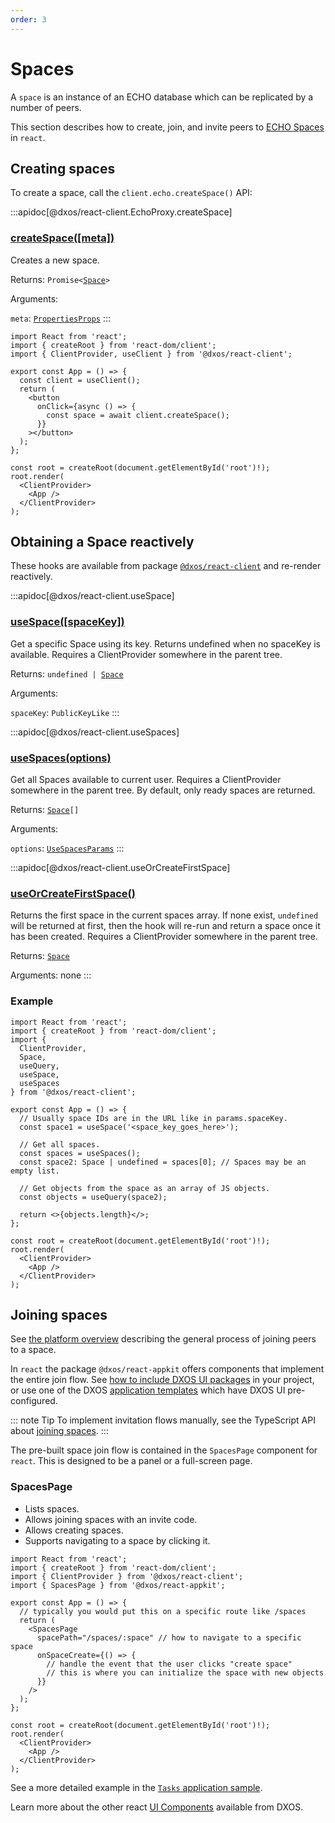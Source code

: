 ```yaml
---
order: 3
---
```


# Spaces

A `space` is an instance of an ECHO database which can be replicated by a number of peers.

This section describes how to create, join, and invite peers to [ECHO Spaces](../platform/#spaces) in `react`.

## Creating spaces

To create a space, call the `client.echo.createSpace()` API:

:::apidoc[@dxos/react-client.EchoProxy.createSpace]
### [createSpace(\[meta\])]()

Creates a new space.

Returns: <code>Promise<[Space](/api/@dxos/react-client/interfaces/Space)></code>

Arguments:

`meta`: <code>[PropertiesProps](/api/@dxos/react-client/types/PropertiesProps)</code>
:::

```tsx{10} file=./snippets/create-spaces.tsx#L5-
import React from 'react';
import { createRoot } from 'react-dom/client';
import { ClientProvider, useClient } from '@dxos/react-client';

export const App = () => {
  const client = useClient();
  return (
    <button
      onClick={async () => {
        const space = await client.createSpace();
      }}
    ></button>
  );
};

const root = createRoot(document.getElementById('root')!);
root.render(
  <ClientProvider>
    <App />
  </ClientProvider>
);
```

## Obtaining a Space reactively

These hooks are available from package [`@dxos/react-client`](https://www.npmjs.com/package/@dxos/react-client) and re-render reactively.

:::apidoc[@dxos/react-client.useSpace]
### [useSpace(\[spaceKey\])](https://github.com/dxos/dxos/blob/main/packages/sdk/react-client/src/echo/useSpaces.ts#L17)

Get a specific Space using its key. Returns undefined when no spaceKey is
available. Requires a ClientProvider somewhere in the parent tree.

Returns: <code>undefined | [Space](/api/@dxos/react-client/interfaces/Space)</code>

Arguments:

`spaceKey`: <code>PublicKeyLike</code>
:::

:::apidoc[@dxos/react-client.useSpaces]
### [useSpaces(options)](https://github.com/dxos/dxos/blob/main/packages/sdk/react-client/src/echo/useSpaces.ts#L35)

Get all Spaces available to current user.
Requires a ClientProvider somewhere in the parent tree.
By default, only ready spaces are returned.

Returns: <code>[Space](/api/@dxos/react-client/interfaces/Space)\[]</code>

Arguments:

`options`: <code>[UseSpacesParams](/api/@dxos/react-client/types/UseSpacesParams)</code>
:::

:::apidoc[@dxos/react-client.useOrCreateFirstSpace]
### [useOrCreateFirstSpace()](https://github.com/dxos/dxos/blob/main/packages/sdk/react-client/src/echo/useSpaces.ts#L30)

Returns the first space in the current spaces array. If none exist,  `undefined`
will be returned at first, then the hook will re-run and return a space once
it has been created. Requires a ClientProvider somewhere in the parent tree.

Returns: <code>[Space](/api/@dxos/react-client/interfaces/Space)</code>

Arguments: none
:::

### Example

```tsx{13,16,20} file=./snippets/use-spaces.tsx#L5-
import React from 'react';
import { createRoot } from 'react-dom/client';
import {
  ClientProvider,
  Space,
  useQuery,
  useSpace,
  useSpaces
} from '@dxos/react-client';

export const App = () => {
  // Usually space IDs are in the URL like in params.spaceKey.
  const space1 = useSpace('<space_key_goes_here>');
  
  // Get all spaces.
  const spaces = useSpaces();
  const space2: Space | undefined = spaces[0]; // Spaces may be an empty list.
  
  // Get objects from the space as an array of JS objects.
  const objects = useQuery(space2);

  return <>{objects.length}</>;
};

const root = createRoot(document.getElementById('root')!);
root.render(
  <ClientProvider>
    <App />
  </ClientProvider>
);
```

## Joining spaces

See [the platform overview](../platform/#spaces) describing the general process of joining peers to a space.

In `react` the package `@dxos/react-appkit` offers components that implement the entire join flow. See [how to include DXOS UI packages]() in your project, or use one of the DXOS [application templates](../cli/app-templates) which have DXOS UI pre-configured.

::: note Tip
To implement invitation flows manually, see the TypeScript API about [joining spaces](../typescript/spaces#creating-an-invitation).
:::

The pre-built space join flow is contained in the `SpacesPage` component for `react`. This is designed to be a panel or a full-screen page.

### SpacesPage

*   Lists spaces.
*   Allows joining spaces with an invite code.
*   Allows creating spaces.
*   Supports navigating to a space by clicking it.

```tsx file=./snippets/spaces-flows.tsx#L5-
import React from 'react';
import { createRoot } from 'react-dom/client';
import { ClientProvider } from '@dxos/react-client';
import { SpacesPage } from '@dxos/react-appkit';

export const App = () => {
  // typically you would put this on a specific route like /spaces
  return (
    <SpacesPage
      spacePath="/spaces/:space" // how to navigate to a specific space
      onSpaceCreate={() => {
        // handle the event that the user clicks "create space"
        // this is where you can initialize the space with new objects
      }}
    />
  );
};

const root = createRoot(document.getElementById('root')!);
root.render(
  <ClientProvider>
    <App />
  </ClientProvider>
);
```

See a more detailed example in the [`Tasks` application sample](../samples#tasks).

Learn more about the other react [UI Components](./ui) available from DXOS.

